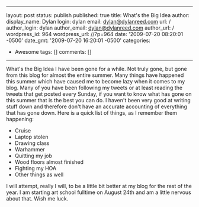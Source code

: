 
---

layout: post
status: publish
published: true
title: What's the Big Idea
author:
  display_name: Dylan
  login: dylan
  email: dylan@dylanreed.com
  url: /
author_login: dylan
author_email: dylan@dylanreed.com
author_url: /
wordpress_id: 964
wordpress_url: //?p=964
date: '2009-07-20 08:20:01 -0500'
date_gmt: '2009-07-20 16:20:01 -0500'
categories:
- Awesome
tags: []
comments: []
---

What's the Big Idea I have been gone for a while. Not truly gone, but gone from this blog for almost the entire summer. Many things have happened this summer which have caused me to become lazy when it comes to my blog. Many of you have been following my tweets or at least reading the tweets that get posted every Sunday, if you want to know what has gone on this summer that is the best you can do. I haven't been very good at writing stuff down and therefore don't have an accurate accounting of everything that has gone down. Here is a quick list of things, as I remember them happening:

  * Cruise
  * Laptop stolen
  * Drawing class
  * Warhammer
  * Quitting my job
  * Wood floors almost finished
  * Fighting my HOA
  * Other things as well
  


  
I will attempt, really I will, to be a little bit better at my blog for the rest of the year. I am starting art school fulltime on August 24th and am a little nervous about that. Wish me luck.
